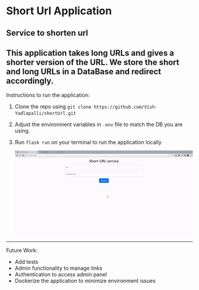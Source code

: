 # Short Url Application
Service to shorten url
-----------------------------------------------------------------------------------
This application takes long URLs and gives a shorter version of the URL. 
We store the short and long URLs in a DataBase and redirect accordingly.
-----------------------------------------------------------------------------------

Instructions to run the application:
1. Clone the repo using `git clone https://github.com/Vish-Yadlapalli/shortUrl.git`
2. Adjust the environment variables in `.env` file to match the DB you are using. 
3. Run `flask run` on your terminal to run the application locally

    ![](demo.gif)

-----------------------------------------------------------------------------------
Future Work: 
- Add tests
- Admin functionality to manage links
- Authentication to access admin panel
- Dockerize the application to minimize environment issues
